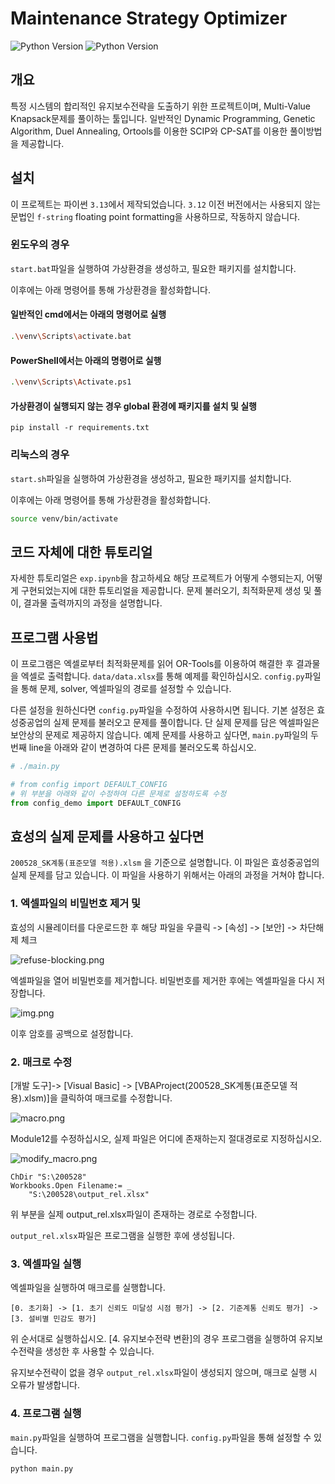 # Maintenance Strategy Optimizer

![Python Version](https://img.shields.io/badge/python-3.13-blue)
![Python Version](https://img.shields.io/badge/python-3.12-blue)

## 개요

특정 시스템의 합리적인 유지보수전략을 도출하기 위한 프로젝트이며, Multi-Value Knapsack문제를 풀이하는 툴입니다.
일반적인 Dynamic Programming, Genetic Algorithm, Duel Annealing, Ortools를 이용한 SCIP와 CP-SAT를 이용한 풀이방법을 제공합니다.

## 설치

이 프로젝트는 파이썬 `3.13`에서 제작되었습니다. `3.12` 이전 버전에서는 사용되지 않는 문법인 `f-string` floating point formatting을 사용하므로, 작동하지 않습니다.

### 윈도우의 경우

`start.bat`파일을 실행하여 가상환경을 생성하고, 필요한 패키지를 설치합니다.

이후에는 아래 명령어를 통해 가상환경을 활성화합니다.

#### 일반적인 cmd에서는 아래의 명령어로 실행
```bash
.\venv\Scripts\activate.bat
```

#### PowerShell에서는 아래의 명령어로 실행
```bash
.\venv\Scripts\Activate.ps1
```

#### 가상환경이 실행되지 않는 경우 global 환경에 패키지를 설치 및 실행
```angular2html
pip install -r requirements.txt
```

### 리눅스의 경우

`start.sh`파일을 실행하여 가상환경을 생성하고, 필요한 패키지를 설치합니다.

이후에는 아래 명령어를 통해 가상환경을 활성화합니다.

```bash
source venv/bin/activate
```

## 코드 자체에 대한 튜토리얼

자세한 튜토리얼은 `exp.ipynb`을 참고하세요 해당 프로젝트가 어떻게 수행되는지, 어떻게 구현되었는지에 대한 튜토리얼을 제공합니다. 문제 불러오기, 최적화문제 생성 및 풀이, 결과물 출력까지의 과정을 설명합니다.

## 프로그램 사용법

이 프로그램은 엑셀로부터 최적화문제를 읽어 OR-Tools를 이용하여 해결한 후 결과물을 엑셀로 출력합니다.
`data/data.xlsx`를 통해 예제를 확인하십시오. `config.py`파일을 통해 문제, solver, 엑셀파일의 경로를 설정할 수 있습니다.

다른 설정을 원하신다면 `config.py`파일을 수정하여 사용하시면 됩니다. 기본 설정은 효성중공업의 실제 문제를 불러오고 문제를 풀이합니다. 단 실제 문제를 담은 엑셀파일은 보안상의 문제로 제공하지 않습니다. 
예제 문제를 사용하고 싶다면, `main.py`파일의 두 번째 line을 아래와 같이 변경하여 다른 문제를 불러오도록 하십시오.

```python
# ./main.py

# from config import DEFAULT_CONFIG
# 위 부분을 아래와 같이 수정하여 다른 문제로 설정하도록 수정
from config_demo import DEFAULT_CONFIG
```

## 효성의 실제 문제를 사용하고 싶다면

`200528_SK계통(표준모델 적용).xlsm` 을 기준으로 설명합니다. 이 파일은 효성중공업의 실제 문제를 담고 있습니다. 이 파일을 사용하기 위해서는 아래의 과정을 거쳐야 합니다.

### 1. 엑셀파일의 비밀번호 제거 및 

효성의 시뮬레이터를 다운로드한 후 해당 파일을 우클릭 -> [속성] -> [보안] -> 차단해제 체크

![refuse-blocking.png](docs/refuse-blocking.png)

엑셀파일을 열어 비밀번호를 제거합니다. 비밀번호를 제거한 후에는 엑셀파일을 다시 저장합니다.

![img.png](docs/refuse-pw.png)

이후 암호를 공백으로 설정합니다.
### 2. 매크로 수정
[개발 도구]-> [Visual Basic] -> [VBAProject(200528_SK계통(표준모델 적용).xlsm)]을 클릭하여 매크로를 수정합니다.

![macro.png](docs/macro.png)

Module12를 수정하십시오, 실제 파일은 어디에 존재하는지 절대경로로 지정하십시오.

![modify_macro.png](docs/modify_macro.png)

```vba
ChDir "S:\200528"
Workbooks.Open Filename:= _
    "S:\200528\output_rel.xlsx"   
```

위 부분을 실제 output_rel.xlsx파일이 존재하는 경로로 수정합니다. 

`output_rel.xlsx`파일은 프로그램을 실행한 후에 생성됩니다.

### 3. 엑셀파일 실행

엑셀파일을 실행하여 매크로를 실행합니다. 
```
[0. 초기화] -> [1. 초기 신뢰도 미달성 시점 평가] -> [2. 기준계통 신뢰도 평가] -> [3. 설비별 민감도 평가]
```
위 순서대로 실행하십시오. [4. 유지보수전략 변환]의 경우 프로그램을 실행하여 유지보수전략을 생성한 후 사용할 수 있습니다.

유지보수전략이 없을 경우 `output_rel.xlsx`파일이 생성되지 않으며, 매크로 실행 시 오류가 발생합니다.

### 4. 프로그램 실행

`main.py`파일을 실행하여 프로그램을 실행합니다. `config.py`파일을 통해 설정할 수 있습니다. 

```bash
python main.py
```

